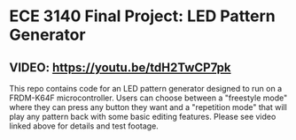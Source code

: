 # ECE 3140 Final Project: LED Pattern Generator
## VIDEO: https://youtu.be/tdH2TwCP7pk
This repo contains code for an LED pattern generator designed to run on a FRDM-K64F microcontroller. Users can choose between a "freestyle mode" where they can press any button they want and a "repetition mode" that will play any pattern back with some basic editing features. Please see video linked above for details and test footage.
